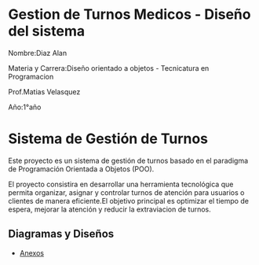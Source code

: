 # Gestion de Turnos Medicos - Diseño del sistema
Nombre:Diaz Alan

Materia y Carrera:Diseño orientado a objetos - Tecnicatura en Programacion

Prof.Matias Velasquez

Año:1°año

# Sistema de Gestión de Turnos

Este proyecto es un sistema de gestión de turnos basado en el paradigma de Programación Orientada a Objetos (POO).

El proyecto consistira en desarrollar una herramienta tecnológica que permita organizar, asignar y controlar turnos de atención para usuarios o clientes de manera eficiente.El objetivo principal es optimizar el tiempo de espera, mejorar la atención y reducir la extraviacion de turnos.

## Diagramas y Diseños  
- [Anexos](anexos.md)
